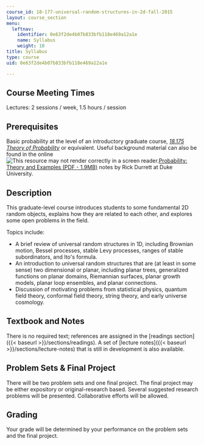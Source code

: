 ```yaml
---
course_id: 18-177-universal-random-structures-in-2d-fall-2015
layout: course_section
menu:
  leftnav:
    identifier: 0e63f2de4b07b833bfb118e469a12a1e
    name: Syllabus
    weight: 10
title: Syllabus
type: course
uid: 0e63f2de4b07b833bfb118e469a12a1e

---
```


Course Meeting Times
--------------------

Lectures: 2 sessions / week, 1.5 hours / session

Prerequisites
-------------

Basic probability at the level of an introductory graduate course, [_18.175 Theory of Probability_](/courses/18-175-theory-of-probability-spring-2014/) or equivalent. Useful background material can also be found in the online ![This resource may not render correctly in a screen reader.](/images/inacessible.gif)[Probability: Theory and Examples (PDF - 1.9MB)](https://services.math.duke.edu/~rtd/PTE/PTE5_011119.pdf) notes by Rick Durrett at Duke University.

Description
-----------

This graduate-level course introduces students to some fundamental 2D random objects, explains how they are related to each other, and explores some open problems in the field.

Topics include:

*   A brief review of universal random structures in 1D, including Brownian motion, Bessel processes, stable Levy processes, ranges of stable subordinators, and Ito's formula.
*   An introduction to universal random structures that are (at least in some sense) two dimensional or planar, including planar trees, generalized functions on planar domains, Riemannian surfaces, planar growth models, planar loop ensembles, and planar connections.
*   Discussion of motivating problems from statistical physics, quantum field theory, conformal field theory, string theory, and early universe cosmology.

Textbook and Notes
------------------

There is no required text; references are assigned in the [readings section]({{< baseurl >}}/sections/readings). A set of [lecture notes]({{< baseurl >}}/sections/lecture-notes) that is still in development is also available.

Problem Sets & Final Project
----------------------------

There will be two problem sets and one final project. The final project may be either expository or original-research based. Several suggested research problems will be presented. Collaborative efforts will be allowed.

Grading
-------

Your grade will be determined by your performance on the problem sets and the final project.